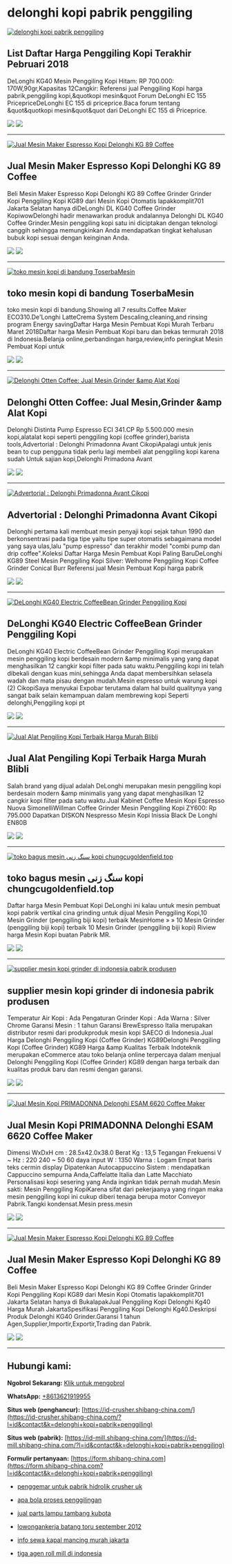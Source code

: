 # delonghi kopi pabrik penggiling

<a href="https://swt.shibang-china.com/?l=id&img&k=delonghi+kopi+pabrik+penggiling" target="_blank">![delonghi kopi pabrik penggiling](http://static.shibang-china.com/all-800x300/1269.jpg)</a>

## List Daftar Harga Penggiling Kopi Terakhir Pebruari 2018
DeLonghi KG40 Mesin Penggiling Kopi Hitam: RP 700.000: 170W,90gr,Kapasitas 12Cangkir: Referensi jual Penggiling Kopi harga pabrik,penggiling kopi,&quotkopi mesin&quot Forum DeLonghi EC 155 PricepriceDeLonghi EC 155 di priceprice.Baca forum tentang &quot&quotkopi mesin&quot&quot dari DeLonghi EC 155 di Priceprice.


<a href="https://whatsapp.shibangsoft.com/WhatsApp.php" target="_blank" title="WhatsApp">![](http://static.shibang-china.com/icon/whatsapp.png)</a> <a href="https://swt.shibang-china.com/?l=id&icon&k=delonghi+kopi+pabrik+penggiling" target="_blank">![](http://static.shibang-china.com/icon/chat-id.png)</a>

---

<a href="https://swt.shibang-china.com/?l=id&img&k=delonghi+kopi+pabrik+penggiling" target="_blank">![Jual Mesin Maker Espresso Kopi Delonghi KG 89 Coffee](http://static.shibang-china.com/all-800x300/180.jpg)</a>

## Jual Mesin Maker Espresso Kopi Delonghi KG 89 Coffee
Beli Mesin Maker Espresso Kopi Delonghi KG 89 Coffee Grinder Grinder Kopi Penggiling Kopi KG89 dari Mesin Kopi Otomatis lapakkomplit701 Jakarta Selatan hanya diDeLonghi DL KG40 Coffee Grinder KopiwowDelonghi hadir menawarkan produk andalannya Delonghi DL KG40 Coffee Grinder.Mesin penggiling kopi satu ini diciptakan dengan teknologi canggih sehingga memungkinkan Anda mendapatkan tingkat kehalusan bubuk kopi sesuai dengan keinginan Anda.


<a href="https://whatsapp.shibangsoft.com/WhatsApp.php" target="_blank" title="WhatsApp">![](http://static.shibang-china.com/icon/whatsapp.png)</a> <a href="https://swt.shibang-china.com/?l=id&icon&k=delonghi+kopi+pabrik+penggiling" target="_blank">![](http://static.shibang-china.com/icon/chat-id.png)</a>

---

<a href="https://swt.shibang-china.com/?l=id&img&k=delonghi+kopi+pabrik+penggiling" target="_blank">![toko mesin kopi di bandung ToserbaMesin](http://static.shibang-china.com/all-800x300/2.jpg)</a>

## toko mesin kopi di bandung ToserbaMesin
toko mesin kopi di bandung.Showing all 7 results.Coffee Maker ECO310.De'Longhi LatteCrema System Descaling,cleaning,and rinsing program Energy savingDaftar Harga Mesin Pembuat Kopi Murah Terbaru Maret 2018Daftar harga Mesin Pembuat Kopi baru dan bekas termurah 2018 di Indonesia.Belanja online,perbandingan harga,review,info peringkat Mesin Pembuat Kopi untuk


<a href="https://whatsapp.shibangsoft.com/WhatsApp.php" target="_blank" title="WhatsApp">![](http://static.shibang-china.com/icon/whatsapp.png)</a> <a href="https://swt.shibang-china.com/?l=id&icon&k=delonghi+kopi+pabrik+penggiling" target="_blank">![](http://static.shibang-china.com/icon/chat-id.png)</a>

---

<a href="https://swt.shibang-china.com/?l=id&img&k=delonghi+kopi+pabrik+penggiling" target="_blank">![Delonghi Otten Coffee: Jual Mesin,Grinder &amp Alat Kopi](http://static.shibang-china.com/all-800x300/577.jpg)</a>

## Delonghi Otten Coffee: Jual Mesin,Grinder &amp Alat Kopi
Delonghi Distinta Pump Espresso ECI 341.CP Rp 5.500.000 mesin kopi,alatalat kopi seperti penggiling kopi (coffee grinder),barista tools,Advertorial : Delonghi Primadonna Avant CikopiApalagi untuk jenis bean to cup pengguna tidak perlu lagi membeli alat penggiling kopi karena sudah Untuk sajian kopi,Delonghi Primadona Avant


<a href="https://whatsapp.shibangsoft.com/WhatsApp.php" target="_blank" title="WhatsApp">![](http://static.shibang-china.com/icon/whatsapp.png)</a> <a href="https://swt.shibang-china.com/?l=id&icon&k=delonghi+kopi+pabrik+penggiling" target="_blank">![](http://static.shibang-china.com/icon/chat-id.png)</a>

---

<a href="https://swt.shibang-china.com/?l=id&img&k=delonghi+kopi+pabrik+penggiling" target="_blank">![Advertorial : Delonghi Primadonna Avant Cikopi](http://static.shibang-china.com/all-800x300/1211.jpg)</a>

## Advertorial : Delonghi Primadonna Avant Cikopi
Delonghi pertama kali membuat mesin penyaji kopi sejak tahun 1990 dan berkonsentrasi pada tiga tipe yaitu tipe super otomatis sebagaimana model yang saya ulas,lalu "pump espresso" dan terakhir model "combi pump dan drip coffee".Koleksi Daftar Harga Mesin Pembuat Kopi Paling BaruDeLonghi KG89 Steel Mesin Penggiling Kopi Silver: Welhome Penggiling Kopi Coffee Grinder Conical Burr Referensi jual Mesin Pembuat Kopi harga pabrik


<a href="https://whatsapp.shibangsoft.com/WhatsApp.php" target="_blank" title="WhatsApp">![](http://static.shibang-china.com/icon/whatsapp.png)</a> <a href="https://swt.shibang-china.com/?l=id&icon&k=delonghi+kopi+pabrik+penggiling" target="_blank">![](http://static.shibang-china.com/icon/chat-id.png)</a>

---

<a href="https://swt.shibang-china.com/?l=id&img&k=delonghi+kopi+pabrik+penggiling" target="_blank">![DeLonghi KG40 Electric CoffeeBean Grinder Penggiling Kopi](http://static.shibang-china.com/all-800x300/862.jpg)</a>

## DeLonghi KG40 Electric CoffeeBean Grinder Penggiling Kopi
DeLonghi KG40 Electric CoffeeBean Grinder Penggiling Kopi merupakan mesin penggiling kopi berdesain modern &amp minimalis yang yang dapat menghasilkan 12 cangkir kopi filter pada satu waktu.Penggiling kopi ini telah dibekali dengan kuas mini,sehingga Anda dapat membersihkan selasela wadah dan mata pisau dengan mudah.Mesin espresso untuk warung kopi (2) CikopiSaya menyukai Expobar terutama dalam hal build qualitynya yang sangat baik selain kemampuan dalam membrewing kopi Seperti delonghi,Penggiling kopi pt


<a href="https://whatsapp.shibangsoft.com/WhatsApp.php" target="_blank" title="WhatsApp">![](http://static.shibang-china.com/icon/whatsapp.png)</a> <a href="https://swt.shibang-china.com/?l=id&icon&k=delonghi+kopi+pabrik+penggiling" target="_blank">![](http://static.shibang-china.com/icon/chat-id.png)</a>

---

<a href="https://swt.shibang-china.com/?l=id&img&k=delonghi+kopi+pabrik+penggiling" target="_blank">![Jual Alat Pengiling Kopi Terbaik Harga Murah Blibli](http://static.shibang-china.com/all-800x300/940.jpg)</a>

## Jual Alat Pengiling Kopi Terbaik Harga Murah Blibli
Salah brand yang dijual adalah DeLonghi merupakan mesin penggiling kopi berdesain modern &amp minimalis yang yang dapat menghasilkan 12 cangkir kopi filter pada satu waktu.Jual Kabinet Coffee Mesin Kopi Espresso Nuova SimonelliWillman Coffee Grinder Mesin Penggiling Kopi ZY600: Rp 795.000 Dapatkan DISKON Nespresso Mesin Kopi Inissia Black De Longhi EN80B


<a href="https://whatsapp.shibangsoft.com/WhatsApp.php" target="_blank" title="WhatsApp">![](http://static.shibang-china.com/icon/whatsapp.png)</a> <a href="https://swt.shibang-china.com/?l=id&icon&k=delonghi+kopi+pabrik+penggiling" target="_blank">![](http://static.shibang-china.com/icon/chat-id.png)</a>

---

<a href="https://swt.shibang-china.com/?l=id&img&k=delonghi+kopi+pabrik+penggiling" target="_blank">![toko bagus mesin سنگ زنی kopi chungcugoldenfield.top](http://static.shibang-china.com/all-800x300/297.jpg)</a>

## toko bagus mesin سنگ زنی kopi chungcugoldenfield.top
Daftar harga Mesin Pembuat Kopi DeLonghi ini kalau untuk mesin pembuat kopi pabrik vertikal cina grinding untuk dijual Mesin Penggiling Kopi,10 Mesin Grinder (penggiling biji kopi) terbaik MesinHome » » 10 Mesin Grinder (penggiling biji kopi) terbaik 10 Mesin Grinder (penggiling biji kopi) Riview harga Mesin Kopi buatan Pabrik MR.


<a href="https://whatsapp.shibangsoft.com/WhatsApp.php" target="_blank" title="WhatsApp">![](http://static.shibang-china.com/icon/whatsapp.png)</a> <a href="https://swt.shibang-china.com/?l=id&icon&k=delonghi+kopi+pabrik+penggiling" target="_blank">![](http://static.shibang-china.com/icon/chat-id.png)</a>

---

<a href="https://swt.shibang-china.com/?l=id&img&k=delonghi+kopi+pabrik+penggiling" target="_blank">![supplier mesin kopi grinder di indonesia pabrik produsen](http://static.shibang-china.com/all-800x300/970.jpg)</a>

## supplier mesin kopi grinder di indonesia pabrik produsen
Temperatur Air Kopi : Ada Pengaturan Grinder Kopi : Ada Warna : Silver Chrome Garansi Mesin : 1 tahun Garansi BrewEspresso Italia merupakan distributor resmi dari produkproduk mesin kopi SAECO di Indonesia.Jual Harga Delonghi Penggiling Kopi (Coffee Grinder) KG89Delonghi Penggiling Kopi (Coffee Grinder) KG89 Harga &amp Kualitas Terbaik Indoteknik merupakan eCommerce atau toko belanja online terpercaya dalam menjual Delonghi Penggiling Kopi (Coffee Grinder) KG89 dengan harga terbaik dan kualitas produk baru dan resmi dengan garansi.


<a href="https://whatsapp.shibangsoft.com/WhatsApp.php" target="_blank" title="WhatsApp">![](http://static.shibang-china.com/icon/whatsapp.png)</a> <a href="https://swt.shibang-china.com/?l=id&icon&k=delonghi+kopi+pabrik+penggiling" target="_blank">![](http://static.shibang-china.com/icon/chat-id.png)</a>

---

<a href="https://swt.shibang-china.com/?l=id&img&k=delonghi+kopi+pabrik+penggiling" target="_blank">![Jual Mesin Kopi PRIMADONNA Delonghi ESAM 6620 Coffee Maker](http://static.shibang-china.com/all-800x300/1019.jpg)</a>

## Jual Mesin Kopi PRIMADONNA Delonghi ESAM 6620 Coffee Maker
Dimensi WxDxH cm : 28.5x42.0x38.0 Berat Kg : 13,5 Tegangan Frekuensi V ~ Hz : 220 240 ~ 50 60 daya input W : 1350 Warna : Logam Empat baris teks cermin display Dipatenkan Autocappuccino Sistem : mendapatkan Cappuccino sempurna Anda,Caffelatte Italia dan Latte Macchiato Personalisasi kopi sesering yang Anda inginkan tidak pernah mudah.Mesin sakti: Mesin Penggiling KopiKarena sifat dari pekerjaanya yang ringan maka mesin penggiling kopi ini cukup diberi tenaga berupa motor Conveyor Pabrik.Tangki kondensat.Mesin press.mesin


<a href="https://whatsapp.shibangsoft.com/WhatsApp.php" target="_blank" title="WhatsApp">![](http://static.shibang-china.com/icon/whatsapp.png)</a> <a href="https://swt.shibang-china.com/?l=id&icon&k=delonghi+kopi+pabrik+penggiling" target="_blank">![](http://static.shibang-china.com/icon/chat-id.png)</a>

---

<a href="https://swt.shibang-china.com/?l=id&img&k=delonghi+kopi+pabrik+penggiling" target="_blank">![Jual Mesin Maker Espresso Kopi Delonghi KG 89 Coffee](http://static.shibang-china.com/all-800x300/56.jpg)</a>

## Jual Mesin Maker Espresso Kopi Delonghi KG 89 Coffee
Beli Mesin Maker Espresso Kopi Delonghi KG 89 Coffee Grinder Grinder Kopi Penggiling Kopi KG89 dari Mesin Kopi Otomatis lapakkomplit701 Jakarta Selatan hanya di BukalapakJual Penggiling Kopi Delonghi Kg40 Harga Murah JakartaSpesifikasi Penggiling Kopi Delonghi Kg40.Deskripsi Produk Delonghi KG40 Grinder.Garansi 1 tahun Agen,Supplier,Importir,Exportir,Trading dan Pabrik.


<a href="https://whatsapp.shibangsoft.com/WhatsApp.php" target="_blank" title="WhatsApp">![](http://static.shibang-china.com/icon/whatsapp.png)</a> <a href="https://swt.shibang-china.com/?l=id&icon&k=delonghi+kopi+pabrik+penggiling" target="_blank">![](http://static.shibang-china.com/icon/chat-id.png)</a>

---
## Hubungi kami:

**Ngobrol Sekarang:** [Klik untuk mengobrol](https://swt.shibang-china.com?l=id&contact&k=delonghi+kopi+pabrik+penggiling)

**WhatsApp:**  [+8613621919955](https://whatsapp.shibangsoft.com/WhatsApp.php)

**Situs web (penghancur):** [https://id-crusher.shibang-china.com/](https://id-crusher.shibang-china.com/?l=id&contact&k=delonghi+kopi+pabrik+penggiling)

**Situs web (pabrik):** [https://id-mill.shibang-china.com/](https://id-mill.shibang-china.com/?l=id&contact&k=delonghi+kopi+pabrik+penggiling)

**Formulir pertanyaan:** [https://form.shibang-china.com](https://form.shibang-china.com?l=id&contact&k=delonghi+kopi+pabrik+penggiling)

* [penggemar untuk pabrik hidrolik crusher uk](../18/penggemar%20untuk%20pabrik%20hidrolik%20crusher%20uk.md)

* [apa bola proses penggilingan](../26/apa%20bola%20proses%20penggilingan.md)

* [jual parts lampu tambang kubota](../27/jual%20parts%20lampu%20tambang%20kubota.md)

* [lowongankerja batang toru september 2012](../25/lowongankerja%20batang%20toru%20september%202012.md)

* [info sewa kapal mancing murah jakarta](../24/info%20sewa%20kapal%20mancing%20murah%20jakarta.md)

* [tiga agen roll mill di indonesia](../26/tiga%20agen%20roll%20mill%20di%20indonesia.md)